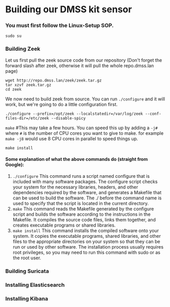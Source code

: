 # Building our DMSS kit sensor

### You must first follow the Linux-Setup SOP.

`sudo su`

### Building Zeek

Let us first pull the zeek source code from our repository (Don't forget the forward slash after zeek, otherwise it will pull the whole repo.dmss.lan page)

```
wget http://repo.dmss.lan/zeek/zeek.tar.gz
tar xzvf zeek.tar.gz
cd zeek
```

We now need to build zeek from source. You can run `./configure` and it will work, but we're going to do a little configuration first.


`./configure --prefix=/opt/zeek --localstatedir=/var/log/zeek --conf-files-dir=/etc/zeek --disable-spicy`

`make`    #This may take a few hours. You can speed this up by adding a `-j#` where `#` is the number of CPU cores you want to give to make. for example `make -j8` would use 8 CPU cores in parallel to speed things up.

`make install`

#### Some explanation of what the above commands do (straight from Google):
1. `./configure` This command runs a script named configure that is included with many software packages. The configure script checks your system for the necessary libraries, headers, and other dependencies required by the software, and generates a Makefile that can be used to build the software. The ./ before the command name is used to specify that the script is located in the current directory.
2. `make` This command reads the Makefile generated by the configure script and builds the software according to the instructions in the Makefile. It compiles the source code files, links them together, and creates executable programs or shared libraries.
3. `make install` This command installs the compiled software onto your system. It copies the executable programs, shared libraries, and other files to the appropriate directories on your system so that they can be run or used by other software. The installation process usually requires root privileges, so you may need to run this command with sudo or as the root user.

### Building Suricata

### Installing Elasticsearch

### Installing Kibana



